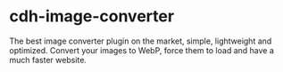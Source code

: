 # cdh-image-converter
The best image converter plugin on the market, simple, lightweight and optimized. Convert your images to WebP, force them to load and have a much faster website.

